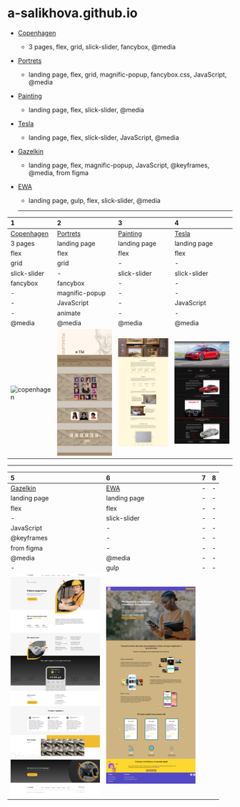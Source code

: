 # a-salikhova.github.io

* [Copenhagen](../copenhagen/)
  * 3 pages, flex, grid, slick-slider, fancybox, @media


* [Portrets](../portrets/)
  * landing page, flex, grid, magnific-popup, fancybox.css, JavaScript, @media

* [Painting](../painting/)
  * landing page, flex, slick-slider, @media

* [Tesla](../tesla/)
  * landing page, flex, slick-slider,  JavaScript, @media

* [Gazelkin](../gazelkin/)
  * landing page, flex,  magnific-popup, JavaScript, @keyframes, @media, from figma
 
 
* [EWA](../EWA/)
  * landing page, gulp, flex, slick-slider, @media
  ***

|1              |2            |3              | 4              | 
|:------------- |:------------|:--------------|:---------------|
| [Copenhagen](../copenhagen/)| [Portrets](../portrets/)| [Painting](../painting/)| [Tesla](../tesla/)|
| 3 pages |landing page|landing page|landing page| 
|flex|flex|flex|flex|
|grid|grid|-|-|
|slick-slider|-|slick-slider|slick-slider|
|fancybox|fancybox|-|-|
|-|magnific-popup|-|-|
|-|JavaScript|-|JavaScript|
|-|animate|-|-|
|@media|@media|@media|@media|
| <img src="./images/copenhagen.png" alt="copenhagen" width="200px"> |<img src="./images/portrets1.png" alt="portrets" width="200px">  |<img src="./images/painting.png" alt="painting" width="200px">  |  <img src="./images/tesla.png" alt="tesla" width="200px">|
***
|5          | 6        |  7        | 8         |
|:--------- |:---------|:----------|:----------|
| [Gazelkin](../gazelkin/)| [EWA](../EWA/)| -| -|
| landing page|landing page|-|-| 
|flex|flex|-|-|
|-|slick-slider|-|-|
|JavaScript|-|-|-|
|@keyframes|-|-|-|
|from figma|-|-|-|
|@media|@media|-|-|
|-|gulp|-|-|
| <img src="./images/gazelkin.png" alt="gazelkin" width="200px"> |<img src="./images/EWA2.png" alt="EWA" width="200px">  |

